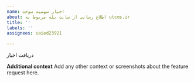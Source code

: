 ```yaml
---
name: اخبار سهمیه سوخت
about: اطلاع رسانی از سایت بله مربوط به utcms.ir
title: ''
labels: ''
assignees: saied23921

---
```


دریافت اخبار


**Additional context**
Add any other context or screenshots about the feature request here.
